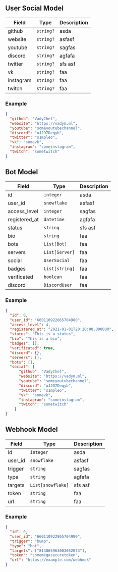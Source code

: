 ## User Social Model

| Field     | Type      | Description |
| --------- | --------- | ----------- |
| github    | `string?` | asda |
| website   | `string?` | asfasf |
| youtube   | `string?` | sagfas |
| discord   | `string?` | agfafa |
| twitter   | `string?` | sfs asf |
| vk        | `string?` | faa 
| instagram | `string?` | faa 
| twitch    | `string?` | faa 

### Example
```json
{
  "github": "VadyChel",
  "website": "https://vadym.ml",
  "youtube": "someyoutubechannel",
  "discord": "uJJD7Deqyb",
  "twitter": "s1mpleo",
  "vk": "somevk",
  "instagram": "someinstagram",
  "twitch": "sometwitch"
}
```

## Bot Model

| Field         | Type           | Description |
| ------------- | -------------- | ----------- |
| id            | `integer`      | asda |
| user_id       | `snowflake`    | asfasf |
| access_level  | `integer`      | sagfas |
| registered_at | `datetime`     | agfafa |
| status        | `string`       | sfs asf |
| bio           | `string`       | faa 
| bots          | `List[Bot]`    | faa 
| servers       | `List[Server]` | faa 
| social        | `UserSocial`   | faa 
| badges        | `List[string]` | faa 
| verificated   | `boolean`      | faa 
| discord       | `DiscordUser`  | faa 

### Example
```json
{
  "id": 0,
  "user_id": "660110922865704980",
  "access_level": 4,
  "registered_at": "2021-01-01T20:20:00.000000",
  "status": "This is a status",
  "bio": "This is a bio",
  "badges": [],
  "verificated": true,
  "discord": {},
  "servers": [],
  "bots": [],
  "social": {
      "github": "VadyChel",
      "website": "https://vadym.ml",
      "youtube": "someyoutubechannel",
      "discord": "uJJD7Deqyb",
      "twitter": "s1mpleo",
      "vk": "somevk",
      "instagram": "someinstagram",
      "twitch": "sometwitch"
    }
}
```

## Webhook Model

| Field   | Type              | Description |
| --------| ----------------- | ----------- |
| id      | `integer`         | asda |
| user_id | `snowflake`       | asfasf |
| trigger | `string`          | sagfas |
| type    | `string`          | agfafa |
| targets | `List[snowflake]` | sfs asf |
| token   | `string`          | faa 
| url     | `string`          | faa 

### Example
```json
{
  "id": 0,
  "user_id": "660110922865704980",
  "trigger": "bump",
  "type": "bot",
  "targets": ["813065963003052073"],
  "token": "somemegasecuretoken",
  "url": "https://example.com/webhook"
}
```
